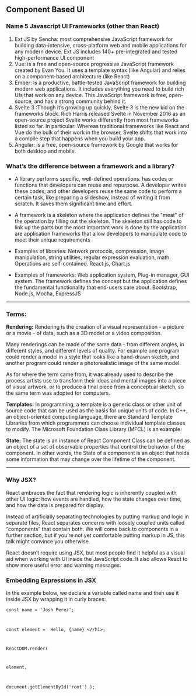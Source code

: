 ## Component Based UI

### Name 5 Javascript UI Frameworks (other than React)

1. Ext JS by Sencha: most comprehensive JavaScript framework for building data-intensive, cross-platform web and mobile applications for any modern device. Ext JS includes 140+ pre-integrated and tested high-performance UI component
2. Vue: is a free and open-source progressive JavaScript framework created by Evan You. It uses a template syntax (like Angular) and relies on a component-based architecture (like React)
3. Ember: is a productive, battle-tested JavaScript framework for building modern web applications. It includes everything you need to build rich UIs that work on any device.
This JavaScript framework is free, open-source, and has a strong community behind it.
4. Svelte 3 :Though it’s growing up quickly, Svelte 3 is the new kid on the frameworks block. Rich Harris released Svelte in November 2016 as an open-source project
Svelte works differently from most frameworks listed so far. In particular:
Whereas traditional frameworks like React and Vue do the bulk of their work in the browser, Svelte shifts that work into a compile step that happens when you build your app.
5. Angular: is a free, open-source framework by Google that works for both desktop and mobile.



### What’s the difference between a framework and a library?
- A library performs specific, well-defined operations.
 has codes or functions that developers can reuse and repurpose. A developer writes these codes, and other developers reuse the same code to perform a certain task, like preparing a slideshow, instead of writing it from scratch. It saves them significant time and effort.

- A framework is a skeleton where the application defines the "meat" of the operation by filling out the skeleton. The skeleton still has code to link up the parts but the most important work is done by the application.
are application frameworks that allow developers to manipulate code to meet their unique requirements

- Examples of libraries: Network protocols, compression, image manipulation, string utilities, regular expression evaluation, math. Operations are self-contained.
React.js, Chart.js

- Examples of frameworks: Web application system, Plug-in manager, GUI system. The framework defines the concept but the application defines the fundamental functionality that end-users care about.
Bootstrap, Node.js, Mocha, ExpressJS
-----------------------------
### Terms:

**Rendering:** 
Rendering is the creation of a visual representation - a picture or a movie - of data, such as a 3D model or a video composition.

Many renderings can be made of the same data - from different angles, in different styles, and different levels of quality. For example one program could render a model in a style that looks like a hand-drawn sketch, and another program could render a photorealistic image of the same model.

As for where the term came from, it was already used to describe the process artists use to transform their ideas and mental images into a piece of visual artwork, or to produce a final piece from a conceptual sketch, so the same term was adopted for computers.

**Templates:** In programming, a template is a generic class or other unit of source code that can be used as the basis for unique units of code. In C++, an object-oriented computing language, there are Standard Template Libraries from which programmers can choose individual template classes to modify. The Microsoft Foundation Class Library (MFCL) is an example.

**State:**
The state is an instance of React Component Class can be defined as an object of a set of observable properties that control the behavior of the component. In other words, the State of a component is an object that holds some information that may change over the lifetime of the component.

---------------------

### Why JSX?
React embraces the fact that rendering logic is inherently coupled with other UI logic: how events are handled, how the state changes over time, and how the data is prepared for display.

Instead of artificially separating technologies by putting markup and logic in separate files, React separates concerns with loosely coupled units called “components” that contain both. We will come back to components in a further section, but if you’re not yet comfortable putting markup in JS, this talk might convince you otherwise.

React doesn’t require using JSX, but most people find it helpful as a visual aid when working with UI inside the JavaScript code. It also allows React to show more useful error and warning messages.

### Embedding Expressions in JSX
In the example below, we declare a variable called name and then use it inside JSX by wrapping it in curly braces:

<code>const name = 'Josh Perez';

const element = <h11> Hello, {name} <//h1>;

ReactDOM.render(

element,

document.getElementById('root')
);</code>